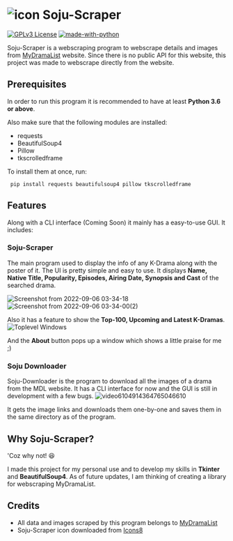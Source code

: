 
# ![icon](https://user-images.githubusercontent.com/83669071/188553939-ca583f63-3d15-47f5-b77e-798ca3d8ed5b.png) Soju-Scraper

[![GPLv3 License](https://img.shields.io/badge/License-GPL%20v3-yellow.svg)](https://opensource.org/licenses/)
[![made-with-python](https://img.shields.io/badge/Made%20with-Python-1f425f.svg)](https://www.python.org/)

Soju-Scraper is a webscraping program to webscrape details and images from  [MyDramaList](https://www.mydramalist.com) website. 
Since there is no public API for this website, this project was made to webscrape directly from the website.

## Prerequisites

In order to run this program it is recommended to have at least **Python 3.6 or above**.

Also make sure that the following modules are installed:

- requests
- BeautifulSoup4
- Pillow
- tkscrolledframe

To install them at once, run:

``` pip install requests beautifulsoup4 pillow tkscrolledframe```


## Features
Along with a CLI interface (Coming Soon) it mainly has a easy-to-use GUI. It includes:

### Soju-Scraper
The main program used to display the info of any K-Drama along with the poster of it.
The UI is pretty simple and easy to use.
It displays **Name, Native Title, Popularity, Episodes, Airing Date, Synopsis and Cast** of the searched drama.

![Screenshot from 2022-09-06 03-34-18](https://user-images.githubusercontent.com/83669071/188554279-7a63c1c4-eb8d-41c5-bd28-784f4819901a.png)
![Screenshot from 2022-09-06 03-34-00(2)](https://user-images.githubusercontent.com/83669071/188554948-5d4fc08e-7ead-4429-adbd-b33a58213e4b.png)


Also it has a feature to show the **Top-100, Upcoming and Latest K-Dramas**.
![Toplevel Windows](https://user-images.githubusercontent.com/83669071/188554068-934877c4-29bd-4a79-a8ee-d6ca402289ae.png)

And the **About** button pops up a window which shows a little praise for me ;)

### Soju Downloader
Soju-Downloader is the program to download all the images of a drama from the MDL website.
It has a CLI interface for now and the GUI is still in development with a few bugs.
![video6104914364765046610](https://user-images.githubusercontent.com/83669071/188563833-1987f240-3ae3-46c9-ab1b-6c0a8c0a3445.gif)

It gets the image links and downloads them one-by-one and saves them in the same directory as of the program.

## Why Soju-Scraper?
'Coz why not! 😆

I made this project for my personal use and to develop my skills in **Tkinter** and **BeautifulSoup4**.
As of future updates, I am thinking of creating a library for webscraping MyDramaList.

## Credits

- All data and images scraped by this program belongs to [MyDramaList](https://mydramalist.com)
- Soju-Scraper icon downloaded from [Icons8](https://www.icons8.com/)
